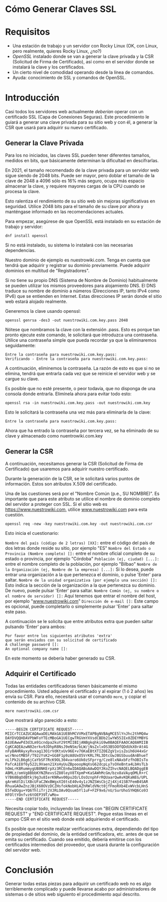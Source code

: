 # Cómo Generar Claves SSL

# Requisitos

* Una estación de trabajo y un servidor con Rocky Linux (OK, con Linux, pero realmente, quieres Rocky Linux, ¿no?)
* _OpenSSL_ instalado donde se van a generar la clave privada y la CSR (Solicitud de Firma de Certificado), así como en el servidor donde se instalará la clave y los certificados.
* Un cierto nivel de comodidad operando desde la línea de comandos.
* Ayuda: conocimiento de SSL y comandos de OpenSSL.

# Introducción

Casi todos los servidores web actualmente _deberían_ operar con un certificado SSL (Capa de Conexiones Seguras). Este procedimiento le guiará a generar una clave privada para su sitio web y con él, a generar la CSR que usará para adquirir su nuevo certificado.

## Generar la Clave Privada

Para los no iniciados, las claves SSL pueden tener diferentes tamaños, medidos en bits, que básicamente determinan la dificultad en descifrarlas.

En 2021, el tamaño recomendado de la clave privada para un servidor web sigue siendo de 2048 bits. Puede ser mayor, pero doblar el tamaño de la clave de 2048 a 4096 sólo es 16% más seguro, ocupa más espacio almacenar la clave, y requiere mayores cargas de la CPU cuando se procesa la clave.

Esto ralentiza el rendimiento de su sitio web sin mejoras significativas en seguridad. Utilice 2048 bits para el tamaño de su clave por ahora y manténgase informado en las recomendaciones actuales.

Para empezar, asegúrese de que OpenSSL está instalado en su estación de trabajo y servidor:

`dnf install openssl`

Si no está instalado, su sistema lo instalará con las necesarias dependencias.

Nuestro dominio de ejemplo es nuestrowiki.com. Tenga en cuenta que tendrá que adquirir y registrar su dominio previamente. Puede adquirir dominios en multitud de "Registradores".

Si no tiene su propio DNS (Sistema de Nombre de Dominio) habitualmente se pueden utilizar los mismos proveedores para alojamiento DNS. El DNS traduce su nombre de dominio a números (Direcciones IP, tanto IPv4 como IPv6) que se entienden en Internet. Estas direcciones IP serán donde el sitio web estará alojado realmente.

Generemos la clave usando openssl:

`openssl genrsa -des3 -out nuestrowiki.com.key.pass 2048`

Nótese que nombramos la clave con la extensión .pass. Esto es porque tan pronto ejecute este comando, le solicitará que introduzca una contraseña. Utilice una contraseña simple que pueda recordar ya que la eliminaremos seguidamente:

```
Entre la contraseña para nuestrowiki.com.key.pass:
Verificando - Entre la contraseña para nuestrowiki.com.key.pass:
```

A continuación, eliminemos la contraseña. La razón de esto es que si no se elimina, tendrá que entrarla cada vez que se reinicie el servidor web y se cargue su clave.

Es posible que no esté presente, o peor todavía, que no disponga de una consola donde entrarla. Elimínela ahora para evitar todo esto:

`openssl rsa -in nuestrowiki.com.key.pass -out nuestrowiki.com.key`

Esto le solicitará la contraseña una vez más para eliminarla de la clave:

`Entre la contraseña para nuestrowiki.com.key.pass:`

Ahora que ha entrado la contraseña por tercera vez, se ha eliminado de su clave y almacenado como nuentrowiki.com.key

## Generar la CSR

A continuación, necesitamos generar la CSR (Solicitud de Firma de Certificado) que usaremos para adquirir nuestro certificado. 

Durante la generación de la CSR, se le solicitará varios puntos de información. Estos son atributos X.509 del certificado.

Una de las cuestiones será por el "Nombre Común (p.e., SU NOMBRE)". Es importante que para este atributo se utilice el nombre de dominio completo del servidor a proteger con SSL. Si el sitio web es https://www.nuestrowiki.com, utilice www.nuestrowiki.com para esta cuestión.

`openssl req -new -key nuestrowiki.com.key -out nuestrowiki.com.csr`

Esto inicia el cuestionario:

`Nombre del país (código de 2 letras) [XX]:` entre el código del país de dos letras donde reside su sitio, por ejemplo "ES"
`Nombre del Estado o Provincia (Nombre completo) []:` entre el nombre oficial completo de su estado o provincia, por ejemplo "Córdoba"
`Población (ej, ciudad) [...]:` entre el nombre completo de la población, por ejemplo "Bilbao"
`Nombre de la Organización (ej, Nombre de la empresa) [...]:` Si lo desea, puede entrar una organización a la que pertenezca el dominio, o pulse 'Enter' para saltar.
`Nombre de la unidad organizativa (por ejemplo una sección) []:` Esto indica la sección de la organización a la que pertenezca su dominio. De nuevo, puede pulsar 'Enter' para saltar.
`Nombre Común (ej, su nombre o el nombre de servidor) []:` Aquí tenemos que entrar el nombre del host, por ejemplo "www.nuestrowiki.com"
`Dirección de e-mail []:` Este campo es opcional, puede completarlo o simplemente pulsar 'Enter' para saltar este paso.

A continuación se le solicita que entre atributos extra que pueden saltar pulsando 'Enter' para ambos:

```
Por favor entre los siguientes atributos 'extra' 
que serán enviados con su solicitud de certificado
A challenge password []:
An optional company name []:
```

En este momento se debería haber generado su CSR.

## Adquirir el Certificado

Todas las entidades certificadoras tienen básicamente el mismo procedimiento. Usted adquiere el certificado y al expirar (1 ó 2 años) les envía su CSR. Para ello, necesitará usar el comando `more`, y copiar el contenido de su archivo CSR.

`more nuestrowiki.com.csr`

Que mostrará algo parecido a esto:

```
-----BEGIN CERTIFICATE REQUEST-----
MIICrTCCAZUCAQAwaDELMAkGA1UEBhMCVVMxETAPBgNVBAgMCE5lYnJhc2thMQ4w
DAYDVQQHDAVPbWFoYTEcMBoGA1UECgwTRGVmYXVsdCBDb21wYW55IEx0ZDEYMBYG
A1UEAwwPd3d3Lm91cndpa2kuY29tMIIBIjANBgkqhkiG9w0BAQEFAAOCAQ8AMIIB
CgKCAQEAzwN02erkv9JDhpR8NsJ9eNSm/bLW/jNsZxlxOS3BSOOfQDdUkX0rAt4G
nFyBAHRAyxyRvxag13O1rVdKtxUv96E+v76KaEBtXTIZOEZgV1visZoih6U44xGr
wcrNnotMB5F/T92zYsK2+GG8F1p9zA8UxO5VrKRL7RL3DtcUwJ8GSbuudAnBhueT
nLlPk2LB6g6jCaYbSF7RcK9OL304varo6Uk0zSFprrg/Cze8lxNAxbFzfhOBIsTo
PafcA1E8f6y522L9Vaen21XsHyUuZBpooopNqXsG62dcpLy7sOXeBnta4LbHsTLb
hOmLrK8RummygUB8NKErpXz3RCEn6wIDAQABoAAwDQYJKoZIhvcNAQELBQADggEB
ABMLz/omVg8BbbKYNZRevsSZ80leyV8TXpmP+KaSAWhMcGm/bzx8aVAyqOMLR+rC
V7B68BqOdBtkj9g3u8IerKNRwv00pu2O/LOsOznphFrRQUaarQwAvKQKaNEG/UPL
gArmKdlDilXBcUFaC2WxBWgxXI6tsE40v4y1zJNZSWsCbjZj4Xj41SB7FemB4SAR
RhuaGAOwZnzJBjX60OVzDCZHsfokNobHiAZhRWldVNct0jfFmoRXb4EvWVcbLHnS
E5feDUgu+YQ6ThliTrj2VJRLOAv0Qsum5Yl1uF+FZF9x6/nU/SurUhoSYHQ6Co93
HFOltYOnfvz6tOEP39T/wMo=
-----END CERTIFICATE REQUEST-----
```

Necesita copiar todo, incluyendo las líneas con "BEGIN CERTIFICATE REQUEST" y "END CERTIFICATE REQUEST". Pegue estas líneas en el campo CSR en el sitio web donde esté adquiriendo el certificado.

Es posible que necesite realizar verificaciones extra, dependiendo del tipo de propiedad del dominio, de la entidad certificadora, etc. antes de que se emita su certificado. Cuando sea emitido, debería emitirse con los certificados intermedios del proveedor, que usará durante la configuración del servidor web.

# Conclusión

Generar todas estas piezas para adquirir un certificado web no es algo terriblemente complicado y puede llevarse acabo por administradores de sistemas o de sitios web siguiento el procedimiento aquí descrito.
